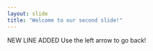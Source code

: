 ```yaml
---
layout: slide
title: "Welcome to our second slide!"
---
```

NEW LINE ADDED
Use the left arrow to go back!